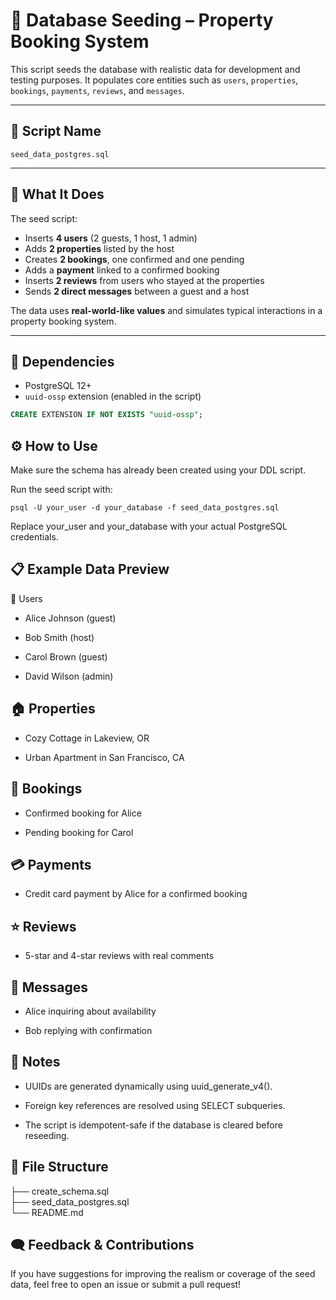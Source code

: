 # 🌱 Database Seeding – Property Booking System

This script seeds the database with realistic data for development and testing purposes. It populates core entities such as `users`, `properties`, `bookings`, `payments`, `reviews`, and `messages`.

---

## 📄 Script Name

`seed_data_postgres.sql`

---

## 🚀 What It Does

The seed script:

- Inserts **4 users** (2 guests, 1 host, 1 admin)
- Adds **2 properties** listed by the host
- Creates **2 bookings**, one confirmed and one pending
- Adds a **payment** linked to a confirmed booking
- Inserts **2 reviews** from users who stayed at the properties
- Sends **2 direct messages** between a guest and a host

The data uses **real-world-like values** and simulates typical interactions in a property booking system.

---

## 🧪 Dependencies

- PostgreSQL 12+
- `uuid-ossp` extension (enabled in the script)

```sql
CREATE EXTENSION IF NOT EXISTS "uuid-ossp";
```

## ⚙️ How to Use
Make sure the schema has already been created using your DDL script.

Run the seed script with:

```
psql -U your_user -d your_database -f seed_data_postgres.sql
```
Replace your_user and your_database with your actual PostgreSQL credentials.

## 📋 Example Data Preview

👤 Users

- Alice Johnson (guest)

- Bob Smith (host)

- Carol Brown (guest)

- David Wilson (admin)

## 🏠 Properties

- Cozy Cottage in Lakeview, OR

- Urban Apartment in San Francisco, CA

## 📆 Bookings

- Confirmed booking for Alice

- Pending booking for Carol

## 💳 Payments

- Credit card payment by Alice for a confirmed booking

## ⭐ Reviews

- 5-star and 4-star reviews with real comments

## 💬 Messages

- Alice inquiring about availability

- Bob replying with confirmation

## 🧼 Notes

- UUIDs are generated dynamically using uuid_generate_v4().

- Foreign key references are resolved using SELECT subqueries.

- The script is idempotent-safe if the database is cleared before reseeding.

## 📂 File Structure

├── create_schema.sql   
├── seed_data_postgres.sql   
└── README.md   
       

## 🗨️ Feedback & Contributions

If you have suggestions for improving the realism or coverage of the seed data, feel free to open an issue or submit a pull request!

